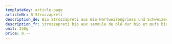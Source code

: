 ```yaml
---
templateKey: article-page
articleNr: B-Strozzapreti
description_de: Bio Strozzapreti aus Bio Hartweizengriess und Schweizer Bio Eier
description_fr: Strozzapreti bio aux semoule de blé dur bio et œufs bio suisses
unit: 250g
price: 8.--
---
```


